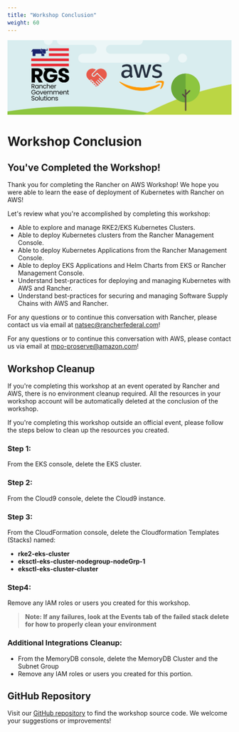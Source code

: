 ```yaml
---
title: "Workshop Conclusion"
weight: 60
---
```


![rgs-aws-banner](/static/images/rgs-aws-banner.png)

# Workshop Conclusion

## You've Completed the Workshop!

Thank you for completing the Rancher on AWS Workshop! We hope you were able to learn the ease of deployment of Kubernetes with Rancher on AWS!

Let's review what you're accomplished by completing this workshop:
* Able to explore and manage RKE2/EKS Kubernetes Clusters.
* Able to deploy Kubernetes clusters from the Rancher Management Console.
* Able to deploy Kubernetes Applications from the Rancher Management Console.
* Able to deploy EKS Applications and Helm Charts from EKS or Rancher Management Console.
* Understand best-practices for deploying and managing Kubernetes with AWS and Rancher.
* Understand best-practices for securing and managing Software Supply Chains with AWS and Rancher.

For any questions or to continue this conversation with Rancher, please contact us via email at natsec@rancherfederal.com!

For any questions or to continue this conversation with AWS, please contact us via email at mpo-proserve@amazon.com!


## Workshop Cleanup
If you're completing this workshop at an event operated by Rancher and AWS, 
there is no environment cleanup required. All the resources in your workshop
account will be automatically deleted at the conclusion of the workshop.

If you're completing this workshop outside an official event, please follow the steps below to clean up the resources you created.

### Step 1:
From the EKS console, delete the EKS cluster.

### Step 2:
From the Cloud9 console, delete the Cloud9 instance.

### Step 3:
From the CloudFormation console, delete the Cloudformation Templates (Stacks) named:
* **rke2-eks-cluster** 
* **eksctl-eks-cluster-nodegroup-nodeGrp-1**
* **eksctl-eks-cluster-cluster** 

### Step4:
Remove any IAM roles or users you created for this workshop.

> **Note: If any failures, look at the Events tab of the failed stack delete for how to properly clean your environment**

### Additional Integrations Cleanup:
* From the MemoryDB console, delete the MemoryDB Cluster and the Subnet Group
* Remove any IAM roles or users you created for this portion.


## GitHub Repository
Visit our [GitHub repository](https://github.com/aws-samples/rancher-on-aws-workshop) to find the workshop source code. We welcome your suggestions or improvements!